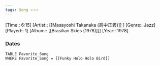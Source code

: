 ```yaml
---
tags: Song ⭐⭐⭐ 
---
```

[Time:: 6:15]
[Artist:: [[Masayoshi Takanaka (高中正義)]] ]
[Genre:: Jazz]
[Played:: 1]
[Album:: [[Brasilian Skies (1978)]]]
[Year:: 1978]
### Dates
````dataview
TABLE Favorite_Song
WHERE Favorite_Song = [[Funky Holo Holo Bird]]
````